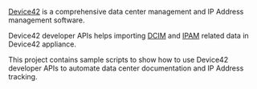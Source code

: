 [Device42](http://www.device42.com/) is a comprehensive data center management and IP Address management software.

Device42 developer APIs helps importing [DCIM](http://en.wikipedia.org/wiki/Data_center_infrastructure_management)
and [IPAM](http://en.wikipedia.org/wiki/Internet_Protocol_Address_Management) related data in Device42 appliance.

This project contains sample scripts to show how to use Device42 developer APIs to automate data center documentation and IP Address tracking.

